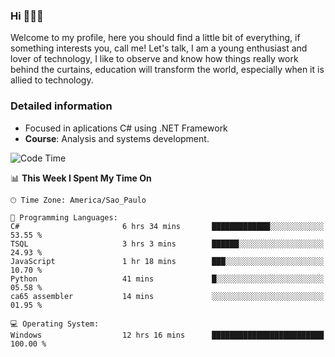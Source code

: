 


### Hi 🙋🏽‍♂️

Welcome to my profile, here you should find a little bit of everything, if something interests you, call me! Let's talk,
I am a young enthusiast and lover of technology, I like to observe and know how things really work behind the curtains, 
education will transform the world, especially when it is allied to technology.

### Detailed information
* Focused in aplications C# using .NET Framework
* **Course**: Analysis and systems development.

<!--START_SECTION:waka-->
![Code Time](http://img.shields.io/badge/Code%20Time-403%20hrs%208%20mins-blue)

📊 **This Week I Spent My Time On** 

```text
🕑︎ Time Zone: America/Sao_Paulo

💬 Programming Languages: 
C#                       6 hrs 34 mins       █████████████░░░░░░░░░░░░   53.55 % 
TSQL                     3 hrs 3 mins        ██████░░░░░░░░░░░░░░░░░░░   24.93 % 
JavaScript               1 hr 18 mins        ███░░░░░░░░░░░░░░░░░░░░░░   10.70 % 
Python                   41 mins             █░░░░░░░░░░░░░░░░░░░░░░░░   05.58 % 
ca65 assembler           14 mins             ░░░░░░░░░░░░░░░░░░░░░░░░░   01.95 % 

💻 Operating System: 
Windows                  12 hrs 16 mins      █████████████████████████   100.00 % 
```


<!--END_SECTION:waka-->


